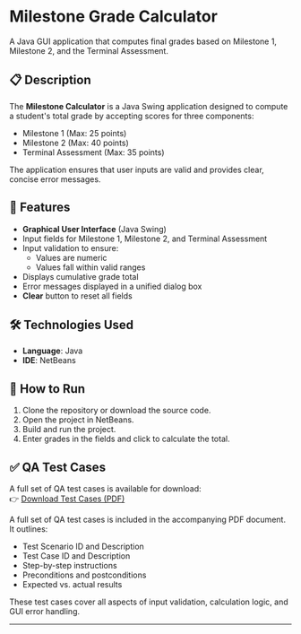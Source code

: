 # Milestone Grade Calculator

A Java GUI application that computes final grades based on Milestone 1, Milestone 2, and the Terminal Assessment.

## 📋 Description

The **Milestone Calculator** is a Java Swing application designed to compute a student's total grade by accepting scores for three components:
- Milestone 1 (Max: 25 points)
- Milestone 2 (Max: 40 points)
- Terminal Assessment (Max: 35 points)

The application ensures that user inputs are valid and provides clear, concise error messages.

## 🎯 Features

- **Graphical User Interface** (Java Swing)
- Input fields for Milestone 1, Milestone 2, and Terminal Assessment
- Input validation to ensure:
  - Values are numeric
  - Values fall within valid ranges
- Displays cumulative grade total
- Error messages displayed in a unified dialog box
- **Clear** button to reset all fields

## 🛠️ Technologies Used

- **Language**: Java  
- **IDE**: NetBeans

## 🚀 How to Run

1. Clone the repository or download the source code.
2. Open the project in NetBeans.
3. Build and run the project.
4. Enter grades in the fields and click to calculate the total.

## ✅ QA Test Cases

A full set of QA test cases is available for download:  
👉 [Download Test Cases (PDF)](GradeCalculator/src/docs/gradeCalculatorQA.pdf)

A full set of QA test cases is included in the accompanying PDF document. It outlines:

- Test Scenario ID and Description
- Test Case ID and Description
- Step-by-step instructions
- Preconditions and postconditions
- Expected vs. actual results

These test cases cover all aspects of input validation, calculation logic, and GUI error handling.

---
